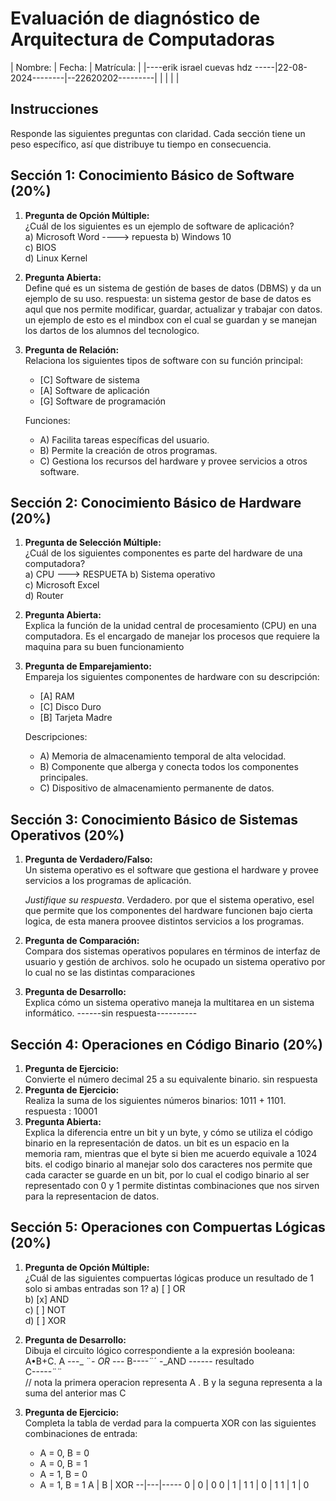 # Evaluación de diagnóstico de Arquitectura de Computadoras

| Nombre: | Fecha: | Matrícula: |
|----erik israel cuevas hdz -----|22-08-2024--------|--22620202---------|
|         |        |           |

## Instrucciones

Responde las siguientes preguntas con claridad. Cada sección tiene un peso específico, así que distribuye tu tiempo en consecuencia.

## Sección 1: Conocimiento Básico de Software (20%)

1. **Pregunta de Opción Múltiple:**  
   ¿Cuál de los siguientes es un ejemplo de software de aplicación?  
   a) Microsoft Word   ----> repuesta
   b) Windows 10  
   c) BIOS  
   d) Linux Kernel

2. **Pregunta Abierta:**  
   Define qué es un sistema de gestión de bases de datos (DBMS) y da un ejemplo de su uso.
respuesta: un sistema gestor de base de datos es aqul que nos permite modificar, guardar, actualizar y trabajar con datos.
un ejemplo de esto es el mindbox con el cual se guardan y se manejan los dartos de los alumnos del tecnologico. 
4. **Pregunta de Relación:**  
   Relaciona los siguientes tipos de software con su función principal:
   - [C] Software de sistema
   - [A] Software de aplicación
   - [G] Software de programación

   Funciones:
   - A) Facilita tareas específicas del usuario.
   - B) Permite la creación de otros programas.
   - C) Gestiona los recursos del hardware y provee servicios a otros software.

## Sección 2: Conocimiento Básico de Hardware (20%)

1. **Pregunta de Selección Múltiple:**  
   ¿Cuál de los siguientes componentes es parte del hardware de una computadora?  
   a) CPU  ---> RESPUETA 
   b) Sistema operativo  
   c) Microsoft Excel  
   d) Router

2. **Pregunta Abierta:**  
   Explica la función de la unidad central de procesamiento (CPU) en una computadora.
Es el encargado de manejar los procesos que requiere la maquina para su buen funcionamiento 
3. **Pregunta de Emparejamiento:**  
   Empareja los siguientes componentes de hardware con su descripción:
   - [A] RAM
   - [C] Disco Duro
   - [B] Tarjeta Madre

   Descripciones:
   - A) Memoria de almacenamiento temporal de alta velocidad.
   - B) Componente que alberga y conecta todos los componentes principales.
   - C) Dispositivo de almacenamiento permanente de datos.

## Sección 3: Conocimiento Básico de Sistemas Operativos (20%)

1. **Pregunta de Verdadero/Falso:**  
   Un sistema operativo es el software que gestiona el hardware y provee servicios a los programas de aplicación.  

   *Justifique su respuesta*. Verdadero. por que el sistema operativo, esel que permite que los componentes del  hardware funcionen bajo cierta logica, de esta manera proovee distintos servicios a los programas.    

2. **Pregunta de Comparación:**  
   Compara dos sistemas operativos populares en términos de interfaz de usuario y gestión de archivos.
   solo he ocupado un sistema operativo por lo cual no se las distintas comparaciones 
3. **Pregunta de Desarrollo:**  
   Explica cómo un sistema operativo maneja la multitarea en un sistema informático.
------sin respuesta----------
## Sección 4: Operaciones en Código Binario (20%)

1. **Pregunta de Ejercicio:**  
   Convierte el número decimal 25 a su equivalente binario.
sin respuesta 
2. **Pregunta de Ejercicio:**  
   Realiza la suma de los siguientes números binarios: 1011 + 1101.
respuesta : 10001
3. **Pregunta Abierta:**  
   Explica la diferencia entre un bit y un byte, y cómo se utiliza el código binario en la representación de datos.
un bit es un espacio en la memoria ram, mientras que el byte si bien me acuerdo equivale a 1024 bits.
el codigo binario al manejar solo dos caracteres nos permite que cada caracter se guarde en un bit, por lo cual el codigo binario al ser representado con 0 y 1 permite distintas combinaciones que nos sirven para la representacion de datos. 
## Sección 5: Operaciones con Compuertas Lógicas (20%)

1. **Pregunta de Opción Múltiple:**  
   ¿Cuál de las siguientes compuertas lógicas produce un resultado de 1 solo si ambas entradas son 1?
   a) [ ] OR  
   b) [x] AND  
   c) [ ] NOT  
   d) [ ] XOR

2. **Pregunta de Desarrollo:**  
   Dibuja el circuito lógico correspondiente a la expresión booleana: A•B+C.
   A ---_
          ¨_-  OR ---_
   B----¨´            -_AND ------ resultado  
             C-----¨¨   
    // nota la primera operacion representa A . B y la seguna representa a la suma del anterior mas C 

4. **Pregunta de Ejercicio:**  
   Completa la tabla de verdad para la compuerta XOR con las siguientes combinaciones de entrada:
   - A = 0, B = 0
   - A = 0, B = 1
   - A = 1, B = 0
   - A = 1, B = 1
A | B | XOR
--|---|----- 
0 | 0 | 0 
0 | 1 | 1
1 | 0 | 1
1 | 1 | 0
